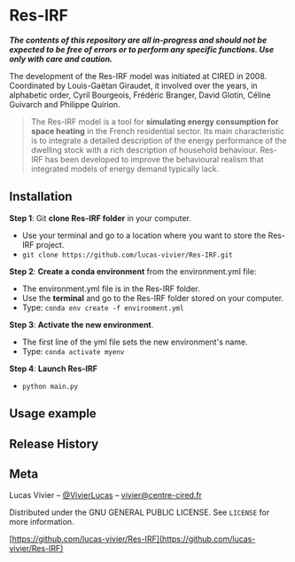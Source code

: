 # Res-IRF

**_The contents of this repository are all in-progress and should not be expected to be free of errors or to perform any specific functions. Use only with care and caution._**

The development of the Res-IRF model was initiated at CIRED in 2008. Coordinated by Louis-Gaëtan Giraudet, it involved over the years, in alphabetic order, Cyril Bourgeois, Frédéric Branger, David Glotin, Céline Guivarch and Philippe Quirion.

> The Res-IRF model is a tool for **simulating energy consumption for space heating** in the French residential sector.  Its main characteristic is to integrate a detailed description of the energy performance of the dwelling stock with a rich description of household behaviour. Res-IRF has been developed to improve the behavioural realism that integrated models of energy demand typically lack.

## Installation
**Step 1**: Git **clone Res-IRF folder** in your computer.
   - Use your terminal and go to a location where you want to store the Res-IRF project.
   - `git clone https://github.com/lucas-vivier/Res-IRF.git`

**Step 2**: **Create a conda environment** from the environment.yml file:
   - The environment.yml file is in the Res-IRF folder.
   - Use the **terminal** and go to the Res-IRF folder stored on your computer.
   - Type: `conda env create -f environment.yml`

**Step 3**: **Activate the new environment**.
   - The first line of the yml file sets the new environment's name.
   - Type: `conda activate myenv`

**Step 4**: **Launch Res-IRF**
   - `python main.py`

## Usage example

## Release History

## Meta

Lucas Vivier – [@VivierLucas](https://twitter.com/VivierLucas) – vivier@centre-cired.fr

Distributed under the GNU GENERAL PUBLIC LICENSE. See ``LICENSE`` for more information.

[https://github.com/lucas-vivier/Res-IRF](https://github.com/lucas-vivier/Res-IRF)